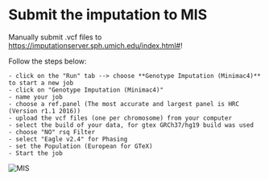 # Submit the imputation to MIS


Manually submit .vcf files to https://imputationserver.sph.umich.edu/index.html#!

Follow the steps below:

    - click on the "Run" tab --> choose **Genotype Imputation (Minimac4)** to start a new job
    - click on "Genotype Imputation (Minimac4)"
    - name your job
    - choose a ref.panel (The most accurate and largest panel is HRC (Version r1.1 2016))
    - upload the vcf files (one per chromosome) from your computer
    - select the build of your data, for gtex GRCh37/hg19 build was used
    - choose "NO" rsq Filter
    - select "Eagle v2.4" for Phasing
    - set the Population (European for GTeX)
    - Start the job

![MIS](https://user-images.githubusercontent.com/102309428/219813640-6a7b8323-6cb4-4040-9e69-36d21fb9cf40.PNG)
